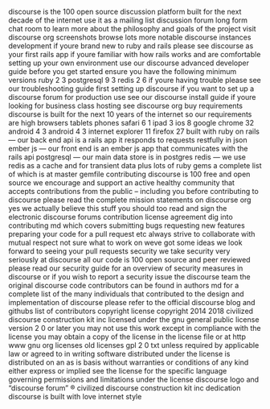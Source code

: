 discourse is the 100 open source discussion platform built for the next decade of the internet use it as a mailing list discussion forum long form chat room to learn more about the philosophy and goals of the project visit discourse org screenshots browse lots more notable discourse instances development if youre brand new to ruby and rails please see discourse as your first rails app if youre familiar with how rails works and are comfortable setting up your own environment use our discourse advanced developer guide before you get started ensure you have the following minimum versions ruby 2 3 postgresql 9 3 redis 2 6 if youre having trouble please see our troubleshooting guide first setting up discourse if you want to set up a discourse forum for production use see our discourse install guide if youre looking for business class hosting see discourse org buy requirements discourse is built for the next 10 years of the internet so our requirements are high browsers tablets phones safari 6 1 ipad 3 ios 8 google chrome 32 android 4 3 android 4 3 internet explorer 11 firefox 27 built with ruby on rails — our back end api is a rails app it responds to requests restfully in json ember js — our front end is an ember js app that communicates with the rails api postgresql — our main data store is in postgres redis — we use redis as a cache and for transient data plus lots of ruby gems a complete list of which is at master gemfile contributing discourse is 100 free and open source we encourage and support an active healthy community that accepts contributions from the public – including you before contributing to discourse please read the complete mission statements on discourse org yes we actually believe this stuff you should too read and sign the electronic discourse forums contribution license agreement dig into contributing md which covers submitting bugs requesting new features preparing your code for a pull request etc always strive to collaborate with mutual respect not sure what to work on weve got some ideas we look forward to seeing your pull requests security we take security very seriously at discourse all our code is 100 open source and peer reviewed please read our security guide for an overview of security measures in discourse or if you wish to report a security issue the discourse team the original discourse code contributors can be found in authors md for a complete list of the many individuals that contributed to the design and implementation of discourse please refer to the official discourse blog and githubs list of contributors copyright license copyright 2014 2018 civilized discourse construction kit inc licensed under the gnu general public license version 2 0 or later you may not use this work except in compliance with the license you may obtain a copy of the license in the license file or at http www gnu org licenses old licenses gpl 2 0 txt unless required by applicable law or agreed to in writing software distributed under the license is distributed on an as is basis without warranties or conditions of any kind either express or implied see the license for the specific language governing permissions and limitations under the license discourse logo and “discourse forum” ® civilized discourse construction kit inc dedication discourse is built with love internet style